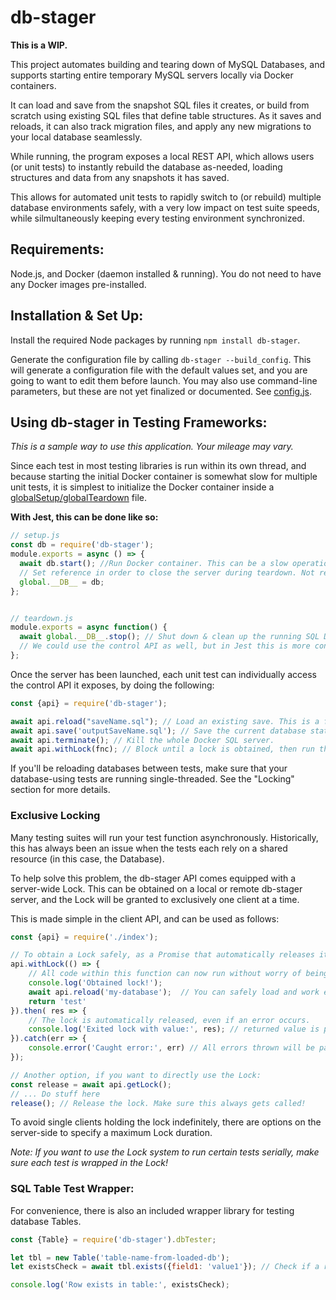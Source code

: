 # db-stager

**This is a WIP.**

This project automates building and tearing down of MySQL Databases, and supports starting entire temporary MySQL servers locally via Docker containers. 

It can load and save from the snapshot SQL files it creates, or build from scratch using existing SQL files that define table structures. As it saves and reloads, it can also track migration files, and apply any new migrations to your local database seamlessly.

While running, the program exposes a local REST API, which allows users (or unit tests) to instantly rebuild the database as-needed, loading structures and data from any snapshots it has saved.

This allows for automated unit tests to rapidly switch to (or rebuild) multiple database environments safely, with a very low impact on test suite speeds, while silmultaneously keeping every testing environment synchronized.

## Requirements:
Node.js, and Docker (daemon installed & running). You do not need to have any Docker images pre-installed.

## Installation & Set Up:
Install the required Node packages by running ```npm install db-stager```.

Generate the configuration file by calling ```db-stager --build_config```. This will generate a configuration file with the default values set, and you are going to want to edit them before launch. You may also use command-line parameters, but these are not yet finalized or documented. See [config.js](./config.js).


## Using db-stager in Testing Frameworks:
*This is a sample way to use this application. Your mileage may vary.*

Since each test in most testing libraries is run within its own thread, and because starting the initial Docker container is somewhat slow for multiple unit tests, it is simplest to initialize the Docker container inside a [globalSetup/globalTeardown](https://jestjs.io/docs/en/configuration.html#globalsetup-string) file. 

__With Jest, this can be done like so:__
```js
// setup.js
const db = require('db-stager');
module.exports = async () => {
  await db.start(); //Run Docker container. This can be a slow operation.
  // Set reference in order to close the server during teardown. Not required, but convenient.
  global.__DB__ = db;
};


// teardown.js
module.exports = async function() {
  await global.__DB__.stop(); // Shut down & clean up the running SQL Docker container.
  // We could use the control API as well, but in Jest this is more convenient.
};
```


Once the server has been launched, each unit test can individually access the control API it exposes, by doing the following:
```js
const {api} = require('db-stager');

await api.reload("saveName.sql"); // Load an existing save. This is a fast operation.
await api.save('outputSaveName.sql'); // Save the current database state to a file.
await api.terminate(); // Kill the whole Docker SQL server.
await api.withLock(fnc); // Block until a lock is obtained, then run the given function.
```
If you'll be reloading databases between tests, make sure that your database-using tests are running single-threaded.
See the "Locking" section for more details.

### Exclusive Locking
Many testing suites will run your test function asynchronously. 
Historically, this has always been an issue when the tests each rely on a shared resource (in this case, the Database).

To help solve this problem, the db-stager API comes equipped with a server-wide Lock. 
This can be obtained on a local or remote db-stager server, and the Lock will be granted to exclusively one client at a time.

This is made simple in the client API, and can be used as follows:
```js
const {api} = require('./index');

// To obtain a Lock safely, as a Promise that automatically releases it when finished:
api.withLock(() => {
	// All code within this function can now run without worry of being interrupted.
	console.log('Obtained lock!');
    await api.reload('my-database');  // You can safely load and work exclusively with the database now.
	return 'test'
}).then( res => {
	// The lock is automatically released, even if an error occurs.
	console.log('Exited lock with value:', res); // returned value is passed through, will return 'test' in this case.
}).catch(err => {
	console.error('Caught error:', err) // All errors thrown will be passed through as well.
});

// Another option, if you want to directly use the Lock:
const release = await api.getLock();
// ... Do stuff here
release(); // Release the lock. Make sure this always gets called!
```

To avoid single clients holding the lock indefinitely, 
there are options on the server-side to specify a maximum Lock duration.

*Note: If you want to use the Lock system to run certain tests serially, make sure each test is wrapped in the Lock!*

### SQL Table Test Wrapper:

For convenience, there is also an included wrapper library for testing database Tables.
```js
const {Table} = require('db-stager').dbTester;

let tbl = new Table('table-name-from-loaded-db');
let existsCheck = await tbl.exists({field1: 'value1'}); // Check if a row exists with the given values, inside this table.

console.log('Row exists in table:', existsCheck);
```
